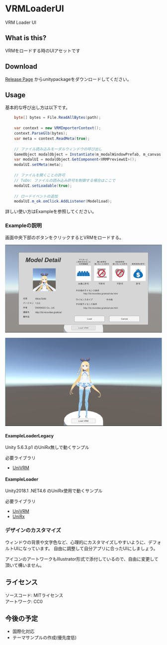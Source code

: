 # VRMLoaderUI
VRM Loader UI

## What is this?

VRMをロードする時のUIアセットです

## Download

[Release Page](https://github.com/m2wasabi/VRMLoaderUI/releases) からunitypackageをダウンロードしてください。

## Usage

基本的な呼び出し方は以下です。

```csharp
    byte[] bytes = File.ReadAllBytes(path);

    var context = new VRMImporterContext();
    context.ParseGlb(bytes);
    var meta = context.ReadMeta(true);

    // ファイル読み込みモーダルウィンドウの呼び出し
    GameObject modalObject = Instantiate(m_modalWindowPrefab, m_canvas.transform) as GameObject;
    var modalUI = modalObject.GetComponent<VRMPreviewUI>();
    modalUI.setMeta(meta);

    // ファイルを開くことの許可
    // ToDo: ファイルの読み込み許可を制御する場合はここで
    modalUI.setLoadable(true);

    // ロードイベントの追加
    modalUI.m_ok.onClick.AddListener(ModelLoad);
```

詳しい使い方はExampleを参照してください。

### Exampleの説明

画面中央下部のボタンをクリックするとVRMをロードする。

![LoadingUI](Images/Doc/LoaderUI_ss01.png)

![LoadingUI](Images/Doc/LoaderUI_ss02.png)

#### ExampleLoaderLegacy

Unity 5.6.3.p1 のUniRx無しで動くサンプル

必要ライブラリ

+ [UniVRM](https://github.com/dwango/UniVRM/releases)

#### ExampleLoader

Unity2018.1 .NET4.6 のUniRx使用で動くサンプル

必要ライブラリ

+ [UniVRM](https://github.com/dwango/UniVRM/releases)
+ [UniRx](https://github.com/neuecc/UniRx/releases)

### デザインのカスタマイズ

ウィンドウの背景や文字色など、心理的にカスタマイズしやすいように、デフォルトUIになっています。
自由に調整して自分アプリに合ったUIにしましょう。

アイコンのアートワークもIllustrator形式で添付しているので、自由に変更して頂いて構いません。

## ライセンス

ソースコード: MITライセンス  
アートワーク: CC0  

## 今後の予定

+ 国際化対応
+ テーマサンプルの作成(優先度低)
